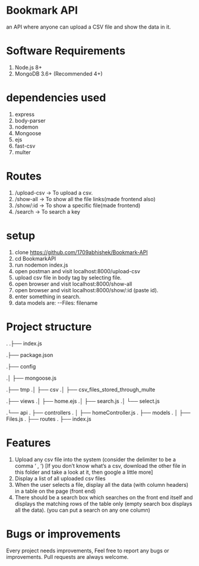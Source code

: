 # Bookmark API
an API where anyone can upload a CSV file and show the data in it.



# Software Requirements
1. Node.js 8+
2. MongoDB 3.6+ (Recommended 4+)



# dependencies used

1. express
2. body-parser
3. nodemon
4. Mongoose
5. ejs
6. fast-csv
7. multer



# Routes
1. /upload-csv → To upload a csv.
2. /show-all → To show all the file links(made frontend also)
3. /show/:id -> To show a specific file(made frontend)
4. /search -> To search a key



# setup
1. clone https://github.com/1709abhishek/Bookmark-API
2. cd BookmarkAPI
3. run nodemon index.js
4. open postman and visit localhost:8000/upload-csv
5. upload csv file in body tag by selecting file.
6. open browser and visit localhost:8000/show-all
7. open browser and visit localhost:8000/show/:id (paste id).
8. enter something in search.
9. data models are:
--Files: filename



# Project structure
.
.├── index.js

.├── package.json

.├── config

.│   ├── mongoose.js

.├── tmp
.│   ├── csv
.│       ├── csv_files_stored_through_multe

.├── views
.│   ├── home.ejs
.│   ├── search.js
.│   └── select.js

.└── api
.    ├── controllers
.    │   ├── homeController.js
.    ├── models
.    │   ├── Files.js
.    ├── routes
.        ├── index.js


# Features
1. Upload any csv file into the system (consider the delimiter to be a comma ‘ , ’) [If you don’t know what’s a csv, download the other file in this folder and take a look at it, then google a little more]
2. Display a list of all uploaded csv files
3. When the user selects a file, display all the data (with column headers) in a table on the page (front end)
4. There should be a search box which searches on the front end itself and displays the matching rows of the table only (empty search box displays all the data). (you can put a search on any one column)


# Bugs or improvements
Every project needs improvements, Feel free to report any bugs or improvements. Pull requests are always welcome.


